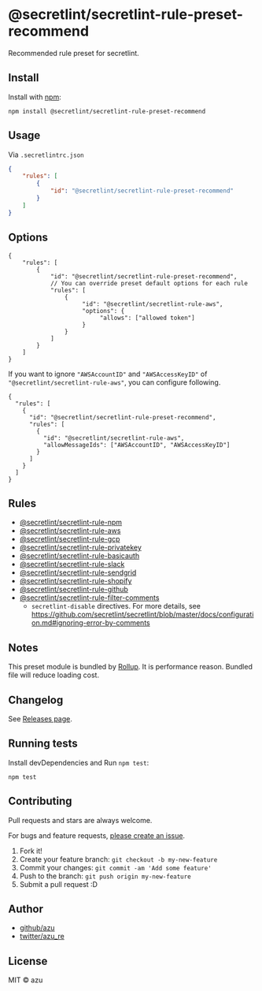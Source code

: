 # @secretlint/secretlint-rule-preset-recommend

Recommended rule preset for secretlint.

## Install

Install with [npm](https://www.npmjs.com/):

    npm install @secretlint/secretlint-rule-preset-recommend

## Usage


Via `.secretlintrc.json`

```json
{
    "rules": [
        {
            "id": "@secretlint/secretlint-rule-preset-recommend"
        }
    ]
}
```

## Options

```json5
{
    "rules": [
        {
            "id": "@secretlint/secretlint-rule-preset-recommend",
            // You can override preset default options for each rule
            "rules": [
                {
                     "id": "@secretlint/secretlint-rule-aws",
                     "options": {
                          "allows": ["allowed token"]
                     }
                }
            ]
        }
    ]
}
```

If you want to ignore `"AWSAccountID"` and `"AWSAccessKeyID"` of `"@secretlint/secretlint-rule-aws"`, you can configure following.

```json5
{
  "rules": [
    {
      "id": "@secretlint/secretlint-rule-preset-recommend",
      "rules": [
        {
          "id": "@secretlint/secretlint-rule-aws",
          "allowMessageIds": ["AWSAccountID", "AWSAccessKeyID"]
        }
      ]
    }
  ]
}
```

## Rules

- [@secretlint/secretlint-rule-npm](https://www.npmjs.com/package/@secretlint/secretlint-rule-npm)
- [@secretlint/secretlint-rule-aws](https://www.npmjs.com/package/@secretlint/secretlint-rule-aws)
- [@secretlint/secretlint-rule-gcp](https://www.npmjs.com/package/@secretlint/secretlint-rule-gcp)
- [@secretlint/secretlint-rule-privatekey](https://www.npmjs.com/package/@secretlint/secretlint-rule-privatekey)
- [@secretlint/secretlint-rule-basicauth](https://www.npmjs.com/package/@secretlint/secretlint-rule-basicauth)
- [@secretlint/secretlint-rule-slack](https://www.npmjs.com/package/@secretlint/secretlint-rule-slack)
- [@secretlint/secretlint-rule-sendgrid](https://www.npmjs.com/package/@secretlint/secretlint-rule-sendgrid)
- [@secretlint/secretlint-rule-shopify](https://www.npmjs.com/package/@secretlint/secretlint-rule-shopify)
- [@secretlint/secretlint-rule-github](https://www.npmjs.com/package/@secretlint/secretlint-rule-github)
- [@secretlint/secretlint-rule-filter-comments](https://www.npmjs.com/package/@secretlint/secretlint-rule-filter-comments)
  - `secretlint-disable` directives. For more details, see <https://github.com/secretlint/secretlint/blob/master/docs/configuration.md#ignoring-error-by-comments>

## Notes

This preset module is bundled by [Rollup](https://rollupjs.org).
It is performance reason. Bundled file will reduce loading cost.

## Changelog

See [Releases page](https://github.com/secretlint/secretlint/releases).

## Running tests

Install devDependencies and Run `npm test`:

    npm test

## Contributing

Pull requests and stars are always welcome.

For bugs and feature requests, [please create an issue](https://github.com/secretlint/secretlint/issues).

1. Fork it!
2. Create your feature branch: `git checkout -b my-new-feature`
3. Commit your changes: `git commit -am 'Add some feature'`
4. Push to the branch: `git push origin my-new-feature`
5. Submit a pull request :D

## Author

- [github/azu](https://github.com/azu)
- [twitter/azu_re](https://twitter.com/azu_re)

## License

MIT © azu
